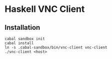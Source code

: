 Haskell VNC Client
==================

Installation
------------

    cabal sandbox init
    cabal install
    ln -s .cabal-sandbox/bin/vnc-client vnc-client
    ./vnc-client <host>

